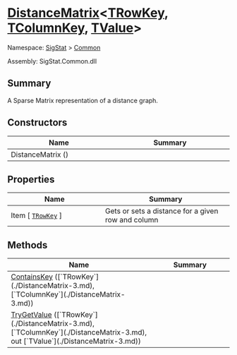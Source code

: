 # [DistanceMatrix](./DistanceMatrix-3.md)\<[TRowKey](./DistanceMatrix-3.md), [TColumnKey](./DistanceMatrix-3.md), [TValue](./DistanceMatrix-3.md)>

Namespace: [SigStat]() > [Common](./README.md)

Assembly: SigStat.Common.dll

## Summary
A Sparse Matrix representation of a distance graph.

## Constructors

| Name<div><a href="#"><img width=375></a></div> | Summary<div><a href="#"><img width=525></a></div> | 
| --- | --- | 
| DistanceMatrix () |  | 


## Properties

| Name<div><a href="#"><img width=375></a></div> | Summary<div><a href="#"><img width=525></a></div> | 
| --- | --- | 
| Item [ [`TRowKey`](./DistanceMatrix-3.md) ] | Gets or sets a distance for a given row and column | 


## Methods

| Name<div><a href="#"><img width=375></a></div> | Summary<div><a href="#"><img width=525></a></div> | 
| --- | --- | 
| [ContainsKey](./Methods/DistanceMatrix`3--ContainsKey.md) ([`TRowKey`](./DistanceMatrix-3.md), [`TColumnKey`](./DistanceMatrix-3.md)) |  | 
| [TryGetValue](./Methods/DistanceMatrix`3--TryGetValue.md) ([`TRowKey`](./DistanceMatrix-3.md), [`TColumnKey`](./DistanceMatrix-3.md), out [`TValue`](./DistanceMatrix-3.md)) |  | 


